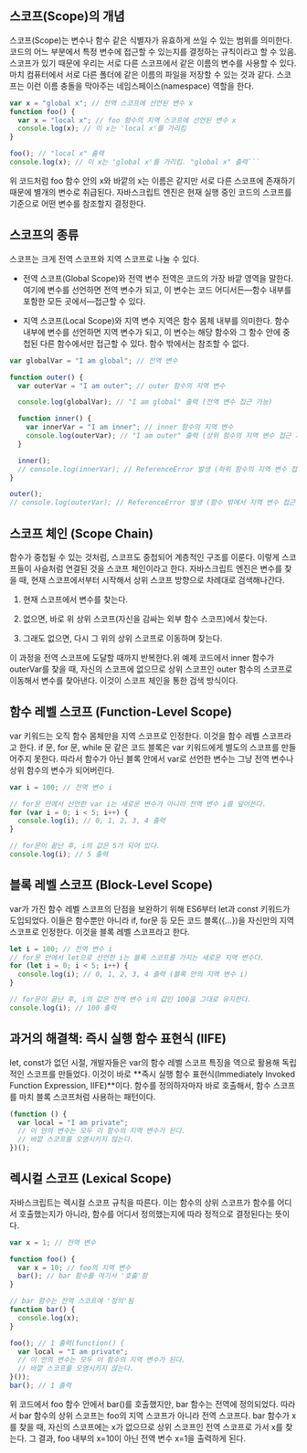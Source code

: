## 스코프(Scope)의 개념

스코프(Scope)는 변수나 함수 같은 식별자가 유효하게 쓰일 수 있는 범위를 의미한다. 코드의 어느 부분에서 특정 변수에 접근할 수 있는지를 결정하는 규칙이라고 할 수 있음. 스코프가 있기 때문에 우리는 서로 다른 스코프에서 같은 이름의 변수를 사용할 수 있다. 마치 컴퓨터에서 서로 다른 폴더에 같은 이름의 파일을 저장할 수 있는 것과 같다. 스코프는 이런 이름 충돌을 막아주는 네임스페이스(namespace) 역할을 한다.

````js
var x = "global x"; // 전역 스코프에 선언된 변수 x
function foo() {
  var x = "local x"; // foo 함수의 지역 스코프에 선언된 변수 x
  console.log(x); // 이 x는 'local x'를 가리킴
}

foo(); // "local x" 출력
console.log(x); // 이 x는 'global x'를 가리킴. "global x" 출력```
````

위 코드처럼 foo 함수 안의 x와 바깥의 x는 이름은 같지만 서로 다른 스코프에 존재하기 때문에 별개의 변수로 취급된다. 자바스크립트 엔진은 현재 실행 중인 코드의 스코프를 기준으로 어떤 변수를 참조할지 결정한다.

## 스코프의 종류

스코프는 크게 전역 스코프와 지역 스코프로 나눌 수 있다.

- 전역 스코프(Global Scope)와 전역 변수
  전역은 코드의 가장 바깥 영역을 말한다. 여기에 변수를 선언하면 전역 변수가 되고, 이 변수는 코드 어디서든—함수 내부를 포함한 모든 곳에서—접근할 수 있다.

- 지역 스코프(Local Scope)와 지역 변수
  지역은 함수 몸체 내부를 의미한다. 함수 내부에 변수를 선언하면 지역 변수가 되고, 이 변수는 해당 함수와 그 함수 안에 중첩된 다른 함수에서만 접근할 수 있다. 함수 밖에서는 참조할 수 없다.

```js
var globalVar = "I am global"; // 전역 변수

function outer() {
  var outerVar = "I am outer"; // outer 함수의 지역 변수

  console.log(globalVar); // "I am global" 출력 (전역 변수 접근 가능)

  function inner() {
    var innerVar = "I am inner"; // inner 함수의 지역 변수
    console.log(outerVar); // "I am outer" 출력 (상위 함수의 지역 변수 접근 가능)
  }

  inner();
  // console.log(innerVar); // ReferenceError 발생 (하위 함수의 지역 변수 접근 불가)
}

outer();
// console.log(outerVar); // ReferenceError 발생 (함수 밖에서 지역 변수 접근 불가)
```

## 스코프 체인 (Scope Chain)

함수가 중첩될 수 있는 것처럼, 스코프도 중첩되어 계층적인 구조를 이룬다. 이렇게 스코프들이 사슬처럼 연결된 것을 스코프 체인이라고 한다. 자바스크립트 엔진은 변수를 찾을 때, 현재 스코프에서부터 시작해서 상위 스코프 방향으로 차례대로 검색해나간다.

1. 현재 스코프에서 변수를 찾는다.

2. 없으면, 바로 위 상위 스코프(자신을 감싸는 외부 함수 스코프)에서 찾는다.

3. 그래도 없으면, 다시 그 위의 상위 스코프로 이동하며 찾는다.

이 과정을 전역 스코프에 도달할 때까지 반복한다.위 예제 코드에서 inner 함수가 outerVar를 찾을 때, 자신의 스코프에 없으므로 상위 스코프인 outer 함수의 스코프로 이동해서 변수를 찾아낸다. 이것이 스코프 체인을 통한 검색 방식이다.

## 함수 레벨 스코프 (Function-Level Scope)

var 키워드는 오직 함수 몸체만을 지역 스코프로 인정한다. 이것을 함수 레벨 스코프라고 한다. if 문, for 문, while 문 같은 코드 블록은 var 키워드에게 별도의 스코프를 만들어주지 못한다. 따라서 함수가 아닌 블록 안에서 var로 선언한 변수는 그냥 전역 변수나 상위 함수의 변수가 되어버린다.

```js
var i = 100; // 전역 변수 i

// for문 안에서 선언한 var i는 새로운 변수가 아니라 전역 변수 i를 덮어쓴다.
for (var i = 0; i < 5; i++) {
  console.log(i); // 0, 1, 2, 3, 4 출력
}

// for문이 끝난 후, i의 값은 5가 되어 있다.
console.log(i); // 5 출력
```

## 블록 레벨 스코프 (Block-Level Scope)

var가 가진 함수 레벨 스코프의 단점을 보완하기 위해 ES6부터 let과 const 키워드가 도입되었다. 이들은 함수뿐만 아니라 if, for문 등 모든 코드 블록({...})을 자신만의 지역 스코프로 인정한다. 이것을 블록 레벨 스코프라고 한다.

```js
let i = 100; // 전역 변수 i
// for문 안에서 let으로 선언한 i는 블록 스코프를 가지는 새로운 지역 변수다.
for (let i = 0; i < 5; i++) {
  console.log(i); // 0, 1, 2, 3, 4 출력 (블록 안의 지역 변수 i)
}

// for문이 끝난 후, i의 값은 전역 변수 i의 값인 100을 그대로 유지한다.
console.log(i); // 100 출력
```

## 과거의 해결책: 즉시 실행 함수 표현식 (IIFE)

let, const가 없던 시절, 개발자들은 var의 함수 레벨 스코프 특징을 역으로 활용해 독립적인 스코프를 만들었다. 이것이 바로 **즉시 실행 함수 표현식(Immediately Invoked Function Expression, IIFE)**이다. 함수를 정의하자마자 바로 호출해서, 함수 스코프를 마치 블록 스코프처럼 사용하는 패턴이다.

```js
(function () {
  var local = "I am private";
  // 이 안의 변수는 모두 이 함수의 지역 변수가 된다.
  // 바깥 스코프를 오염시키지 않는다.
})();
```

## 렉시컬 스코프 (Lexical Scope)

자바스크립트는 렉시컬 스코프 규칙을 따른다. 이는 함수의 상위 스코프가 함수를 어디서 호출했는지가 아니라, 함수를 어디서 정의했는지에 따라 정적으로 결정된다는 뜻이다.

```js
var x = 1; // 전역 변수

function foo() {
  var x = 10; // foo의 지역 변수
  bar(); // bar 함수를 여기서 '호출'함
}

// bar 함수는 전역 스코프에 '정의'됨
function bar() {
  console.log(x);
}

foo(); // 1 출력(function() {
  var local = "I am private";
  // 이 안의 변수는 모두 이 함수의 지역 변수가 된다.
  // 바깥 스코프를 오염시키지 않는다.
}());
bar(); // 1 출력
```

위 코드에서 foo 함수 안에서 bar()를 호출했지만, bar 함수는 전역에 정의되었다. 따라서 bar 함수의 상위 스코프는 foo의 지역 스코프가 아니라 전역 스코프다. bar 함수가 x를 찾을 때, 자신의 스코프에는 x가 없으므로 상위 스코프인 전역 스코프로 가서 x를 찾는다. 그 결과, foo 내부의 x=10이 아닌 전역 변수 x=1을 출력하게 된다.
